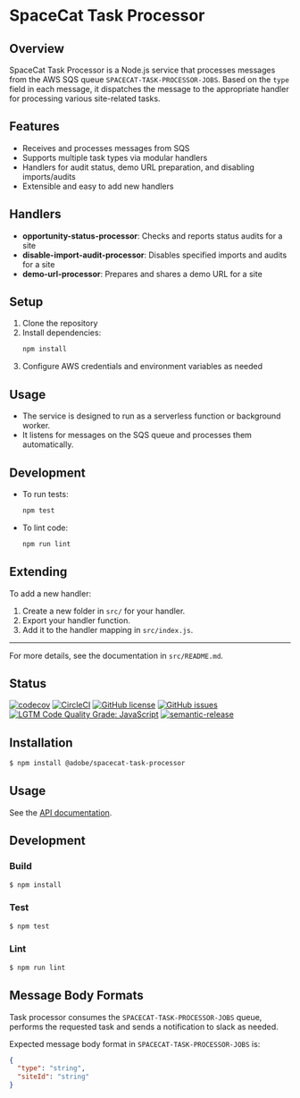 # SpaceCat Task Processor

## Overview

SpaceCat Task Processor is a Node.js service that processes messages from the AWS SQS queue `SPACECAT-TASK-PROCESSOR-JOBS`. Based on the `type` field in each message, it dispatches the message to the appropriate handler for processing various site-related tasks.

## Features
- Receives and processes messages from SQS
- Supports multiple task types via modular handlers
- Handlers for audit status, demo URL preparation, and disabling imports/audits
- Extensible and easy to add new handlers

## Handlers
- **opportunity-status-processor**: Checks and reports status audits for a site
- **disable-import-audit-processor**: Disables specified imports and audits for a site
- **demo-url-processor**: Prepares and shares a demo URL for a site

## Setup
1. Clone the repository
2. Install dependencies:
   ```sh
   npm install
   ```
3. Configure AWS credentials and environment variables as needed

## Usage
- The service is designed to run as a serverless function or background worker.
- It listens for messages on the SQS queue and processes them automatically.

## Development
- To run tests:
  ```sh
  npm test
  ```
- To lint code:
  ```sh
  npm run lint
  ```

## Extending
To add a new handler:
1. Create a new folder in `src/` for your handler.
2. Export your handler function.
3. Add it to the handler mapping in `src/index.js`.

---
For more details, see the documentation in `src/README.md`.

## Status
[![codecov](https://img.shields.io/codecov/c/github/adobe-rnd/spacecat-task-processor.svg)](https://codecov.io/gh/adobe-rnd/spacecat-task-processor)
[![CircleCI](https://img.shields.io/circleci/project/github/adobe-rnd/spacecat-audit-worker.svg)](https://circleci.com/gh/adobe-rnd/spacecat-task-processor)
[![GitHub license](https://img.shields.io/github/license/adobe-rnd/spacecat-task-processor.svg)](https://github.com/adobe-rnd/spacecat-task-processor/blob/master/LICENSE.txt)
[![GitHub issues](https://img.shields.io/github/issues/adobe-rnd/spacecat-task-processor.svg)](https://github.com/adobe-rnd/spacecat-task-processor/issues)
[![LGTM Code Quality Grade: JavaScript](https://img.shields.io/lgtm/grade/javascript/g/adobe-rnd/spacecat-task-processor.svg?logo=lgtm&logoWidth=18)](https://lgtm.com/projects/g/adobe-rnd/spacecat-task-processor)
[![semantic-release](https://img.shields.io/badge/%20%20%F0%9F%93%A6%F0%9F%9A%80-semantic--release-e10079.svg)](https://github.com/semantic-release/semantic-release)

## Installation

```bash
$ npm install @adobe/spacecat-task-processor
```

## Usage

See the [API documentation](docs/API.md).

## Development

### Build

```bash
$ npm install
```

### Test

```bash
$ npm test
```

### Lint

```bash
$ npm run lint
```

## Message Body Formats

Task processor consumes the `SPACECAT-TASK-PROCESSOR-JOBS` queue, performs the requested task and sends a notification to slack as needed.

Expected message body format in `SPACECAT-TASK-PROCESSOR-JOBS` is:

```json
{
  "type": "string",
  "siteId": "string"
}
```

